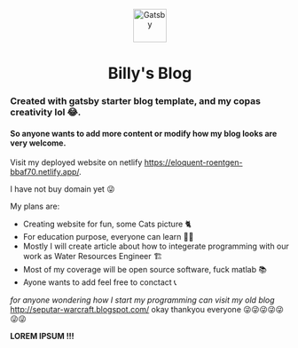 <p align="center">
  <a href="https://www.gatsbyjs.com">
    <img alt="Gatsby" src="https://www.gatsbyjs.com/Gatsby-Monogram.svg" width="60" />
  </a>
</p>
<h1 align="center">
  Billy's Blog
</h1>
<p>
  
  <h3>Created with gatsby starter blog template, and my copas creativity lol 😂.</h3>
  <h4>So anyone wants to add more content or modify how my blog looks are very welcome.</h4>
  
  Visit my deployed website on netlify
  <a target="_blank" href="https://eloquent-roentgen-bbaf70.netlify.app/">https://eloquent-roentgen-bbaf70.netlify.app/</a>.
  
  I have not buy domain yet 😜
  
  My plans are:
  <ul>
  <li>Creating website for fun, some Cats picture 🐈</li>
  <li>For education purpose, everyone can learn 👨‍🎓</li>
  <li>Mostly I will create article about how to integerate programming with our work as Water Resources Engineer 🏗</li>
  <li>Most of my coverage will be open source software, fuck matlab 📚</li>
  <li>Ayone wants to add feel free to conctact 📞</li>
  </ul>
  
  <em>for anyone wondering how I start my programming can visit my old blog</em>
  <a target="_blank" href="http://http://seputar-warcraft.blogspot.com/">http://seputar-warcraft.blogspot.com/</a>
  okay thankyou everyone
  😜😜😜😜😜😜😜
  
</p>


<footer><strong>LOREM IPSUM !!!</strong></footer>
